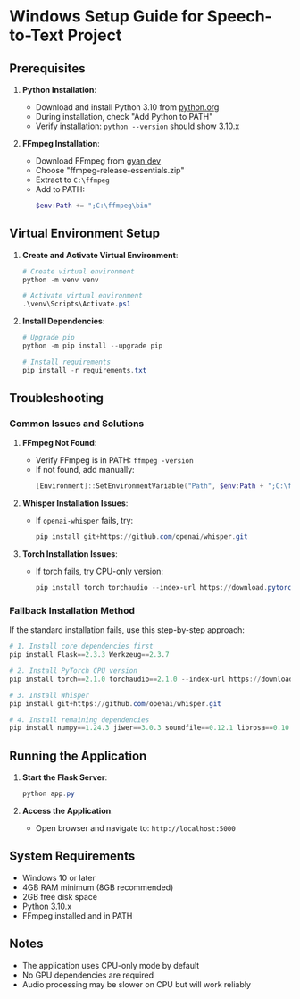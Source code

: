 # Windows Setup Guide for Speech-to-Text Project

## Prerequisites

1. **Python Installation**:
   - Download and install Python 3.10 from [python.org](https://www.python.org/downloads/release/python-3109/)
   - During installation, check "Add Python to PATH"
   - Verify installation: `python --version` should show 3.10.x

2. **FFmpeg Installation**:
   - Download FFmpeg from [gyan.dev](https://www.gyan.dev/ffmpeg/builds/)
   - Choose "ffmpeg-release-essentials.zip"
   - Extract to `C:\ffmpeg`
   - Add to PATH:
     ```powershell
     $env:Path += ";C:\ffmpeg\bin"
     ```

## Virtual Environment Setup

1. **Create and Activate Virtual Environment**:
   ```powershell
   # Create virtual environment
   python -m venv venv

   # Activate virtual environment
   .\venv\Scripts\Activate.ps1
   ```

2. **Install Dependencies**:
   ```powershell
   # Upgrade pip
   python -m pip install --upgrade pip

   # Install requirements
   pip install -r requirements.txt
   ```

## Troubleshooting

### Common Issues and Solutions

1. **FFmpeg Not Found**:
   - Verify FFmpeg is in PATH: `ffmpeg -version`
   - If not found, add manually:
     ```powershell
     [Environment]::SetEnvironmentVariable("Path", $env:Path + ";C:\ffmpeg\bin", "User")
     ```

2. **Whisper Installation Issues**:
   - If `openai-whisper` fails, try:
     ```powershell
     pip install git+https://github.com/openai/whisper.git
     ```

3. **Torch Installation Issues**:
   - If torch fails, try CPU-only version:
     ```powershell
     pip install torch torchaudio --index-url https://download.pytorch.org/whl/cpu
     ```

### Fallback Installation Method

If the standard installation fails, use this step-by-step approach:

```powershell
# 1. Install core dependencies first
pip install Flask==2.3.3 Werkzeug==2.3.7

# 2. Install PyTorch CPU version
pip install torch==2.1.0 torchaudio==2.1.0 --index-url https://download.pytorch.org/whl/cpu

# 3. Install Whisper
pip install git+https://github.com/openai/whisper.git

# 4. Install remaining dependencies
pip install numpy==1.24.3 jiwer==3.0.3 soundfile==0.12.1 librosa==0.10.1 pydub==0.25.1 ffmpeg-python==0.2.0 tqdm==4.66.1 regex==2023.10.3
```

## Running the Application

1. **Start the Flask Server**:
   ```powershell
   python app.py
   ```

2. **Access the Application**:
   - Open browser and navigate to: `http://localhost:5000`

## System Requirements

- Windows 10 or later
- 4GB RAM minimum (8GB recommended)
- 2GB free disk space
- Python 3.10.x
- FFmpeg installed and in PATH

## Notes

- The application uses CPU-only mode by default
- No GPU dependencies are required
- Audio processing may be slower on CPU but will work reliably 